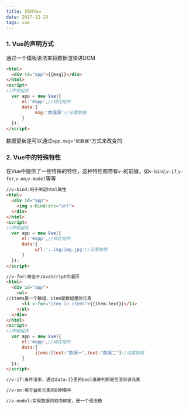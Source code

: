 ```yaml
---
title: 初识Vue
date: 2017-12-19
tags: vue
---
```

###	1. Vue的声明方式
通过一个模板语法来将数据渲染进DOM
	
```html
<html>
  <div id="app">{{msg}}</div>
</html>
<script>
//声明组件
  var app = new Vue({
      el:'#app',//绑定组件
      data:{
           msg:'数据源'//设置数据
      }
  });
</script>
```

数据更新是可以通过`app.msg="新数据"`方式来改变的

### 2. Vue中的特殊特性
在Vue中提供了一些特殊的特性，这种特性都带有`v-`的前缀，如`v-bind`,`v-if`,`v-for`,`v-on`,`v-model`等等
	
```html
//v-bind:用于绑定html属性
<html>
  <div id="app">
	<img v-bind:src="url">
  </div>
</html>
<script>
//声明组件
  var app = new Vue({
      el:'#app',//绑定组件
      data:{
           url:'..img/img.jpg'//设置数据
      }
  });
</script>

//v-for:相当于JavaScript的遍历
<html>
  <div id="app">
    <ul>
//items是一个数组，item是数组里的元素
      <li v-for="item in items">{{item.text}}</li>	
    </ul>
  </div>
</html>
<script>
//声明组件
  var app = new Vue({
      el:'#app',//绑定组件
      data:{
           items:[text:"数据一",text:"数据二"]//设置数据
      }
  });
</script>

//v-if:条件渲染，通过data:{}里的bool值来判断是否渲染该元素

//v-on:用于监听元素的DOM事件

//v-model:实现数据的双向绑定，是一个语法糖
```


